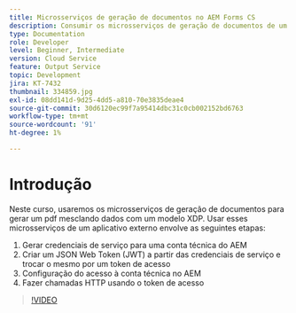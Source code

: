 ```yaml
---
title: Microsserviços de geração de documentos no AEM Forms CS
description: Consumir os microsserviços de geração de documentos de um aplicativo externo.
type: Documentation
role: Developer
level: Beginner, Intermediate
version: Cloud Service
feature: Output Service
topic: Development
jira: KT-7432
thumbnail: 334859.jpg
exl-id: 08dd141d-9d25-4dd5-a810-70e3835deae4
source-git-commit: 30d6120ec99f7a95414dbc31c0cb002152bd6763
workflow-type: tm+mt
source-wordcount: '91'
ht-degree: 1%

---
```


# Introdução

Neste curso, usaremos os microsserviços de geração de documentos para gerar um pdf mesclando dados com um modelo XDP. Usar esses microsserviços de um aplicativo externo envolve as seguintes etapas:

1. Gerar credenciais de serviço para uma conta técnica do AEM
1. Criar um JSON Web Token (JWT) a partir das credenciais de serviço e trocar o mesmo por um token de acesso
1. Configuração do acesso à conta técnica no AEM
1. Fazer chamadas HTTP usando o token de acesso

>[!VIDEO](https://video.tv.adobe.com/v/334859?quality=12&learn=on)
